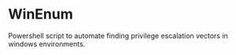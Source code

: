 # WinEnum
Powershell script to automate finding privilege escalation vectors in windows environments.

